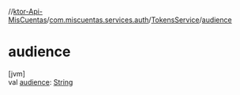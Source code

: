 //[ktor-Api-MisCuentas](../../../index.md)/[com.miscuentas.services.auth](../index.md)/[TokensService](index.md)/[audience](audience.md)

# audience

[jvm]\
val [audience](audience.md): [String](https://kotlinlang.org/api/latest/jvm/stdlib/kotlin/-string/index.html)
